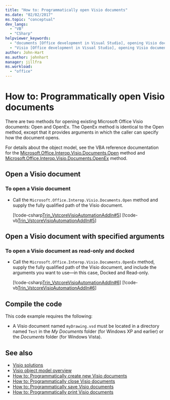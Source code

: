 ```yaml
---
title: "How to: Programmatically open Visio documents"
ms.date: "02/02/2017"
ms.topic: "conceptual"
dev_langs:
  - "VB"
  - "CSharp"
helpviewer_keywords:
  - "documents [Office development in Visual Studio], opening Visio documents"
  - "Visio [Office development in Visual Studio], opening Visio documents"
author: John-Hart
ms.author: johnhart
manager: jillfra
ms.workload:
  - "office"
---
```

# How to: Programmatically open Visio documents
  There are two methods for opening existing Microsoft Office Visio documents: Open and OpenEx. The OpenEx method is identical to the Open method, except that it provides arguments in which the caller can specify how the document opens.

 For details about the object model, see the VBA reference documentation for the [Microsoft.Office.Interop.Visio.Documents.Open](/office/vba/api/Visio.Documents.Open) method and [Microsoft.Office.Interop.Visio.Documents.OpenEx](/office/vba/api/Visio.Documents.OpenEx) method.

## Open a Visio document

### To open a Visio document

- Call the `Microsoft.Office.Interop.Visio.Documents.Open` method and supply the fully qualified path of the Visio document.

     [!code-csharp[Trin_VstcoreVisioAutomationAddIn#5](../vsto/codesnippet/CSharp/trin_vstcorevisioautomationaddin/ThisAddIn.cs#5)]
     [!code-vb[Trin_VstcoreVisioAutomationAddIn#5](../vsto/codesnippet/VisualBasic/trin_vstcorevisioautomationaddin/ThisAddIn.vb#5)]

## Open a Visio document with specified arguments

### To open a Visio document as read-only and docked

- Call the `Microsoft.Office.Interop.Visio.Documents.OpenEx` method, supply the fully qualified path of the Visio document, and include the arguments you want to use—in this case, Docked and Read-only.

     [!code-csharp[Trin_VstcoreVisioAutomationAddIn#6](../vsto/codesnippet/CSharp/trin_vstcorevisioautomationaddin/ThisAddIn.cs#6)]
     [!code-vb[Trin_VstcoreVisioAutomationAddIn#6](../vsto/codesnippet/VisualBasic/trin_vstcorevisioautomationaddin/ThisAddIn.vb#6)]

## Compile the code
 This code example requires the following:

- A Visio document named `myDrawing.vsd` must be located in a directory named `Test` in the *My Documents* folder (for Windows XP and earlier) or the *Documents* folder (for Windows Vista).

## See also
- [Visio solutions](../vsto/visio-solutions.md)
- [Visio object model overview](../vsto/visio-object-model-overview.md)
- [How to: Programmatically create new Visio documents](../vsto/how-to-programmatically-create-new-visio-documents.md)
- [How to: Programmatically close Visio documents](../vsto/how-to-programmatically-close-visio-documents.md)
- [How to: Programmatically save Visio documents](../vsto/how-to-programmatically-save-visio-documents.md)
- [How to: Programmatically print Visio documents](../vsto/how-to-programmatically-print-visio-documents.md)
